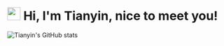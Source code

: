 <h1><img src="https://emojis.slackmojis.com/emojis/images/1563480763/5999/meow_party.gif?1563480763" width="30"/> Hi, I'm Tianyin, nice to meet you!</h1>

![Tianyin's GitHub stats](https://github-readme-stats.vercel.app/api?username=Andrew-wong-ty&hide=contribs,prs)

<!-- | ![Tianyin's GitHub stats](https://github-readme-stats.vercel.app/api?username=Andrew-wong-ty&hide=contribs,prs)  | ![Top Langs](https://github-readme-stats.vercel.app/api/top-langs/?username=Andrew-wong-ty&layout=compact&hide=C,html,Vue,jupyter%20notebook) |
| ------------------------------------------------------------ | ------------------------------------------------------------ |
 -->
<!-- 
[![Tianyin's GitHub stats](https://github-readme-stats.vercel.app/api?username=Andrew-wong-ty&hide=contribs)](https://github.com/Andrew-wong-ty/github-readme-stats)  -->
<!-- [![Top Langs](https://github-readme-stats.vercel.app/api/top-langs/?username=Andrew-wong-ty&layout=compact&hide=C,html,Vue,jupyter%20notebook)](https://github.com/Andrew-wong-ty/github-readme-stats) -->


<!--
**Andrew-wong-ty/Andrew-wong-ty** is a ✨ _special_ ✨ repository because its `README.md` (this file) appears on your GitHub profile.

Here are some ideas to get you started:

- 🔭 I’m currently working on ...
- 🌱 I’m currently learning ...
- 👯 I’m looking to collaborate on ...
- 🤔 I’m looking for help with ...
- 💬 Ask me about ...
- 📫 How to reach me: ...
- 😄 Pronouns: ...
- ⚡ Fun fact: ...
-->
